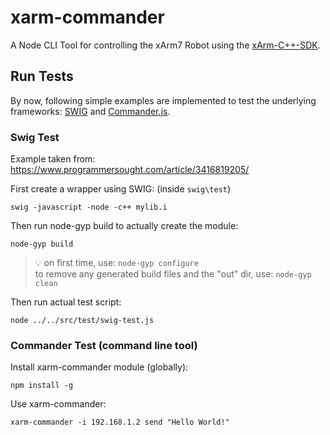 # xarm-commander
A Node CLI Tool for controlling the xArm7 Robot using the [xArm-C++-SDK](https://github.com/xArm-Developer/xArm-CPLUS-SDK).
## Run Tests
By now, following simple examples are implemented to test the underlying frameworks: [SWIG](https://github.com/swig/swig) and [Commander.js](https://www.npmjs.com/package/commander).

### Swig Test
Example taken from: https://www.programmersought.com/article/3416819205/

First create a wrapper using SWIG: (inside `swig\test`)
```
swig -javascript -node -c++ mylib.i
```
Then run node-gyp build to actually create the module:
```
node-gyp build
```
> :bulb: on first time, use: `node-gyp configure`  
> to remove any generated build files and the "out" dir, use: `node-gyp clean`  
  
Then run actual test script:
```
node ../../src/test/swig-test.js
```
### Commander Test (command line tool)
Install xarm-commander module (globally):
```
npm install -g
```
Use xarm-commander:
```
xarm-commander -i 192.168.1.2 send "Hello World!"
```
